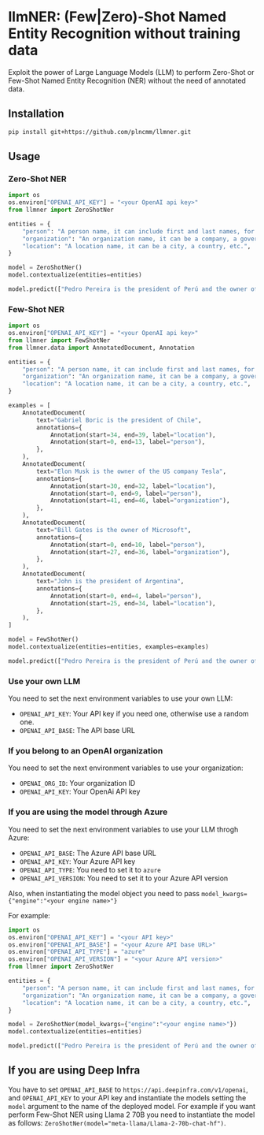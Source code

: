 # llmNER: (Few|Zero)-Shot Named Entity Recognition without training data

Exploit the power of Large Language Models (LLM) to perform Zero-Shot or Few-Shot Named Entity Recognition (NER) without the need of annotated data.

## Installation

```bash
pip install git+https://github.com/plncmm/llmner.git
```

## Usage

### Zero-Shot NER

```python
import os
os.environ["OPENAI_API_KEY"] = "<your OpenAI api key>"
from llmner import ZeroShotNer

entities = {
    "person": "A person name, it can include first and last names, for example: John Kennedy and Bill Gates",
    "organization": "An organization name, it can be a company, a government agency, etc.",
    "location": "A location name, it can be a city, a country, etc.",
}

model = ZeroShotNer()
model.contextualize(entities=entities)

model.predict(["Pedro Pereira is the president of Perú and the owner of Walmart."])
```

### Few-Shot NER

```python
import os
os.environ["OPENAI_API_KEY"] = "<your OpenAI api key>"
from llmner import FewShotNer
from llmner.data import AnnotatedDocument, Annotation

entities = {
    "person": "A person name, it can include first and last names, for example: John Kennedy and Bill Gates",
    "organization": "An organization name, it can be a company, a government agency, etc.",
    "location": "A location name, it can be a city, a country, etc.",
}

examples = [
    AnnotatedDocument(
        text="Gabriel Boric is the president of Chile",
        annotations={
            Annotation(start=34, end=39, label="location"),
            Annotation(start=0, end=13, label="person"),
        },
    ),
    AnnotatedDocument(
        text="Elon Musk is the owner of the US company Tesla",
        annotations={
            Annotation(start=30, end=32, label="location"),
            Annotation(start=0, end=9, label="person"),
            Annotation(start=41, end=46, label="organization"),
        },
    ),
    AnnotatedDocument(
        text="Bill Gates is the owner of Microsoft",
        annotations={
            Annotation(start=0, end=10, label="person"),
            Annotation(start=27, end=36, label="organization"),
        },
    ),
    AnnotatedDocument(
        text="John is the president of Argentina",
        annotations={
            Annotation(start=0, end=4, label="person"),
            Annotation(start=25, end=34, label="location"),
        },
    ),
]

model = FewShotNer()
model.contextualize(entities=entities, examples=examples)

model.predict(["Pedro Pereira is the president of Perú and the owner of Walmart."])
```

### Use your own LLM

You need to set the next environment variables to use your own LLM:

- `OPENAI_API_KEY`: Your API key if you need one, otherwise use a random one.
- `OPENAI_API_BASE`: The API base URL

### If you belong to an OpenAI organization

You need to set the next environment variables to use your organization:

- `OPENAI_ORG_ID`: Your organization ID
- `OPENAI_API_KEY`: Your OpenAi API key

### If you are using the model through Azure

You need to set the next environment variables to use your LLM throgh Azure:

- `OPENAI_API_BASE`: The Azure API base URL
- `OPENAI_API_KEY`: Your Azure API key
- `OPENAI_API_TYPE`: You need to set it to `azure`
- `OPENAI_API_VERSION`: You need to set it to your Azure API version

Also, when instantiating the model object you need to pass `model_kwargs={"engine":"<your engine name>"}`

For example:

```python
import os
os.environ["OPENAI_API_KEY"] = "<your API key>"
os.environ["OPENAI_API_BASE"] = "<your Azure API base URL>"
os.environ["OPENAI_API_TYPE"] = "azure"
os.environ["OPENAI_API_VERSION"] = "<your Azure API version>"
from llmner import ZeroShotNer

entities = {
    "person": "A person name, it can include first and last names, for example: John Kennedy and Bill Gates",
    "organization": "An organization name, it can be a company, a government agency, etc.",
    "location": "A location name, it can be a city, a country, etc.",
}

model = ZeroShotNer(model_kwargs={"engine":"<your engine name>"})
model.contextualize(entities=entities)

model.predict(["Pedro Pereira is the president of Perú and the owner of Walmart."])
```

## If you are using Deep Infra

You have to set `OPENAI_API_BASE` to `https://api.deepinfra.com/v1/openai`, and `OPENAI_API_KEY` to your API key and instantiate the models setting the `model` argument to the name of the deployed model. For example if you want perform Few-Shot NER using Llama 2 70B you need to instantiate the model as follows: `ZeroShotNer(model="meta-llama/Llama-2-70b-chat-hf")`.
